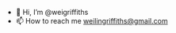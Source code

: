 - 👋 Hi, I’m @weigriffiths
- 📫 How to reach me weilingriffiths@gmail.com

<!---
weigriffiths/weigriffiths is a ✨ special ✨ repository because its `README.md` (this file) appears on your GitHub profile.
You can click the Preview link to take a look at your changes.
--->
